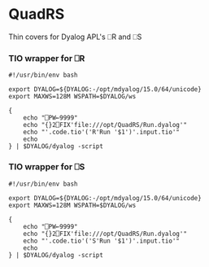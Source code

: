 # QuadRS
Thin covers for Dyalog APL's ⎕R and ⎕S

### TIO wrapper for ⎕R

```
#!/usr/bin/env bash

export DYALOG=${DYALOG:-/opt/mdyalog/15.0/64/unicode}
export MAXWS=128M WSPATH=$DYALOG/ws

{
	echo "⎕PW←9999"
	echo "{}2⎕FIX'file:///opt/QuadRS/Run.dyalog'"
	echo "'.code.tio'('R'Run '$1')'.input.tio'"
	echo
} | $DYALOG/dyalog -script
```

### TIO wrapper for ⎕S
```
#!/usr/bin/env bash

export DYALOG=${DYALOG:-/opt/mdyalog/15.0/64/unicode}
export MAXWS=128M WSPATH=$DYALOG/ws

{
	echo "⎕PW←9999"
	echo "{}2⎕FIX'file:///opt/QuadRS/Run.dyalog'"
	echo "'.code.tio'('S'Run '$1')'.input.tio'"
	echo
} | $DYALOG/dyalog -script
```
